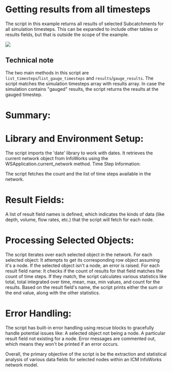 # Getting results from all timesteps
The script in this example returns all results of selected Subcatchments  for all simulation timesteps. This can be expanded to include other tables or results fields, but that is outside the scope of the example.

![](gif001.gif)

## Technical note
The two main methods in this script are `list_timesteps`/`list_gauge_timesteps` and `results`/`gauge_results`. The script matches the simulation timesteps array with results array. In case the simulation contains "gauged" results, the script returns the results at the gauged timestep.

# Summary:

# Library and Environment Setup:

The script imports the 'date' library to work with dates.
It retrieves the current network object from InfoWorks using the WSApplication.current_network method.
Time Step Information:

The script fetches the count and the list of time steps available in the network.

# Result Fields:

A list of result field names is defined, which indicates the kinds of data (like depth, volume, flow rates, etc.) that the script will fetch for each node.

# Processing Selected Objects:

The script iterates over each selected object in the network. For each selected object:
It attempts to get its corresponding row object assuming it's a node.
If the selected object isn't a node, an error is raised.
For each result field name:
It checks if the count of results for that field matches the count of time steps.
If they match, the script calculates various statistics like total, total integrated over time, mean, max, min values, and count for the results.
Based on the result field's name, the script prints either the sum or the end value, along with the other statistics.

# Error Handling:

The script has built-in error handling using rescue blocks to gracefully handle potential issues like:
A selected object not being a node.
A particular result field not existing for a node.
Error messages are commented out, which means they won't be printed if an error occurs.

Overall, the primary objective of the script is be the extraction and statistical analysis of various data fields for selected nodes within an ICM InfoWorks network model.